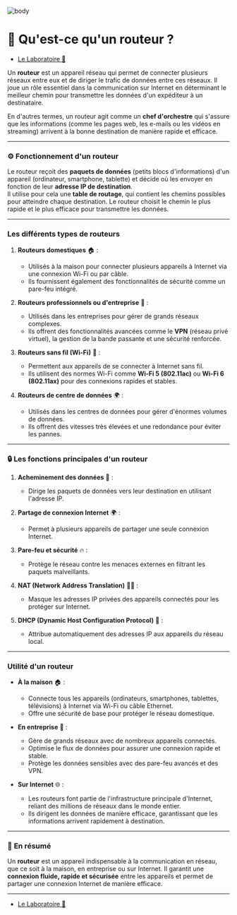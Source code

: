 ![body](https://banzaihobby.com/cdn/shop/files/Aoshima_Initial_D_Takumi_Fujiwara_AE86_Trueno_Project_D_Specification_-_BanzaiHobby-254450.jpg?v=1717061182&width=1100)
# 📡 **Qu'est-ce qu'un routeur ?**  

- [Le Laboratoire 🔬](/Docs.md)

Un **routeur** est un appareil réseau qui permet de connecter plusieurs réseaux entre eux et de diriger le trafic de données entre ces réseaux. Il joue un rôle essentiel dans la communication sur Internet en déterminant le meilleur chemin pour transmettre les données d'un expéditeur à un destinataire.  

En d'autres termes, un routeur agit comme un **chef d'orchestre** qui s'assure que les informations (comme les pages web, les e-mails ou les vidéos en streaming) arrivent à la bonne destination de manière rapide et efficace.  

---

### ⚙️ **Fonctionnement d'un routeur**  

Le routeur reçoit des **paquets de données** (petits blocs d'informations) d'un appareil (ordinateur, smartphone, tablette) et décide où les envoyer en fonction de leur **adresse IP de destination**.  
Il utilise pour cela une **table de routage**, qui contient les chemins possibles pour atteindre chaque destination. Le routeur choisit le chemin le plus rapide et le plus efficace pour transmettre les données.  

---

### **Les différents types de routeurs**  

1. **Routeurs domestiques** 🏠 :  
   - Utilisés à la maison pour connecter plusieurs appareils à Internet via une connexion Wi-Fi ou par câble.  
   - Ils fournissent également des fonctionnalités de sécurité comme un pare-feu intégré.  

2. **Routeurs professionnels ou d'entreprise** 🏢 :  
   - Utilisés dans les entreprises pour gérer de grands réseaux complexes.  
   - Ils offrent des fonctionnalités avancées comme le **VPN** (réseau privé virtuel), la gestion de la bande passante et une sécurité renforcée.  

3. **Routeurs sans fil (Wi-Fi)** 📶 :  
   - Permettent aux appareils de se connecter à Internet sans fil.  
   - Ils utilisent des normes Wi-Fi comme **Wi-Fi 5 (802.11ac)** ou **Wi-Fi 6 (802.11ax)** pour des connexions rapides et stables.  

4. **Routeurs de centre de données** 🌍 :  
   - Utilisés dans les centres de données pour gérer d'énormes volumes de données.  
   - Ils offrent des vitesses très élevées et une redondance pour éviter les pannes.  

---

### 🔒 **Les fonctions principales d'un routeur**  

1. **Acheminement des données** 📡 :  
   - Dirige les paquets de données vers leur destination en utilisant l'adresse IP.  

2. **Partage de connexion Internet** 🌍 :  
   - Permet à plusieurs appareils de partager une seule connexion Internet.  

3. **Pare-feu et sécurité** 🔥 :  
   - Protège le réseau contre les menaces externes en filtrant les paquets malveillants.  

4. **NAT (Network Address Translation)** 🕵️‍♂️ :  
   - Masque les adresses IP privées des appareils connectés pour les protéger sur Internet.  

5. **DHCP (Dynamic Host Configuration Protocol)** 🔢 :  
   - Attribue automatiquement des adresses IP aux appareils du réseau local.  

---

### **Utilité d'un routeur**  

- **À la maison** 🏠 :  
  - Connecte tous les appareils (ordinateurs, smartphones, tablettes, télévisions) à Internet via Wi-Fi ou câble Ethernet.  
  - Offre une sécurité de base pour protéger le réseau domestique.  

- **En entreprise** 💼 :  
  - Gère de grands réseaux avec de nombreux appareils connectés.  
  - Optimise le flux de données pour assurer une connexion rapide et stable.  
  - Protège les données sensibles avec des pare-feu avancés et des VPN.  

- **Sur Internet** 🌐 :  
  - Les routeurs font partie de l'infrastructure principale d'Internet, reliant des millions de réseaux dans le monde entier.  
  - Ils dirigent les données de manière efficace, garantissant que les informations arrivent rapidement à destination.  

---

### 🎯 **En résumé**  

Un **routeur** est un appareil indispensable à la communication en réseau, que ce soit à la maison, en entreprise ou sur Internet. Il garantit une **connexion fluide, rapide et sécurisée** entre les appareils et permet de partager une connexion Internet de manière efficace.  

---
- [Le Laboratoire 🔬](/Docs.md)